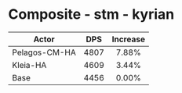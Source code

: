 # Composite - stm - kyrian
| Actor | DPS | Increase |
|---|:---:|:---:|
|Pelagos-CM-HA|4807|7.88%|
|Kleia-HA|4609|3.44%|
|Base|4456|0.00%|
